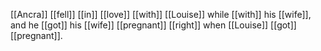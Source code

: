 [[Ancra]] [[fell]] [[in]] [[love]] [[with]] [[Louise]] while [[with]] his [[wife]], and he [[got]] his [[wife]] [[pregnant]] [[right]] when [[Louise]] [[got]] [[pregnant]].  